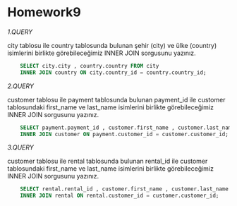 # Homework9

*1.QUERY*

  city tablosu ile country tablosunda bulunan şehir (city) ve ülke (country) isimlerini 
  birlikte görebileceğimiz INNER JOIN sorgusunu yazınız.
```SQL
	SELECT city.city , country.country FROM city
	INNER JOIN country ON city.country_id = country.country_id;
```

*2.QUERY*

  customer tablosu ile payment tablosunda bulunan 
  payment_id ile customer tablosundaki first_name ve last_name isimlerini 
  birlikte görebileceğimiz INNER JOIN sorgusunu yazınız.
```SQL
	SELECT payment.payment_id , customer.first_name , customer.last_name FROM payment
	INNER JOIN customer ON payment.customer_id = customer.customer_id;
```

*3.QUERY*

  customer tablosu ile rental tablosunda bulunan rental_id ile customer tablosundaki 
  first_name ve last_name isimlerini birlikte görebileceğimiz INNER JOIN sorgusunu yazınız.
```SQL
	SELECT rental.rental_id , customer.first_name , customer.last_name FROM customer
	INNER JOIN rental ON rental.customer_id = customer.customer_id;
```
